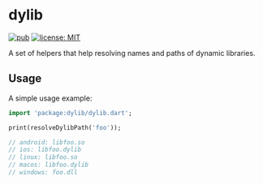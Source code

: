 # dylib

[![pub](https://img.shields.io/pub/v/dylib.svg)](https://pub.dev/packages/dylib)
[![license: MIT](https://img.shields.io/badge/license-MIT-yellow.svg)](https://opensource.org/licenses/MIT)

A set of helpers that help resolving names and paths of dynamic libraries.

## Usage

A simple usage example:

```dart
import 'package:dylib/dylib.dart';

print(resolveDylibPath('foo'));

// android: libfoo.so
// ios: libfoo.dylib
// linux: libfoo.so
// macos: libfoo.dylib
// windows: foo.dll
```
